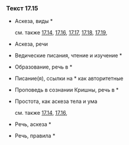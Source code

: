 ### Текст 17.15
	
- Аскеза, виды *

	см. также  [17.14](../17/1714.md),  [17.16](../17/1716.md),  [17.17](../17/1717.md),  [17.18](../17/1718.md),  [17.19](../17/1719.md), 
	
- Аскеза, речи

	
- Ведические писания, чтение и изучение *

	
- Образование, речь в *

	
- Писание(я), ссылки на * как авторитетные

	
- Проповедь в сознании Кришны, речь в *

	
- Простота, как аскеза тела и ума

	см. также  [17.14](../17/1714.md),  [17.16](../17/1716.md), 
	
- Речь, аскеза *

	
- Речь, правила *


